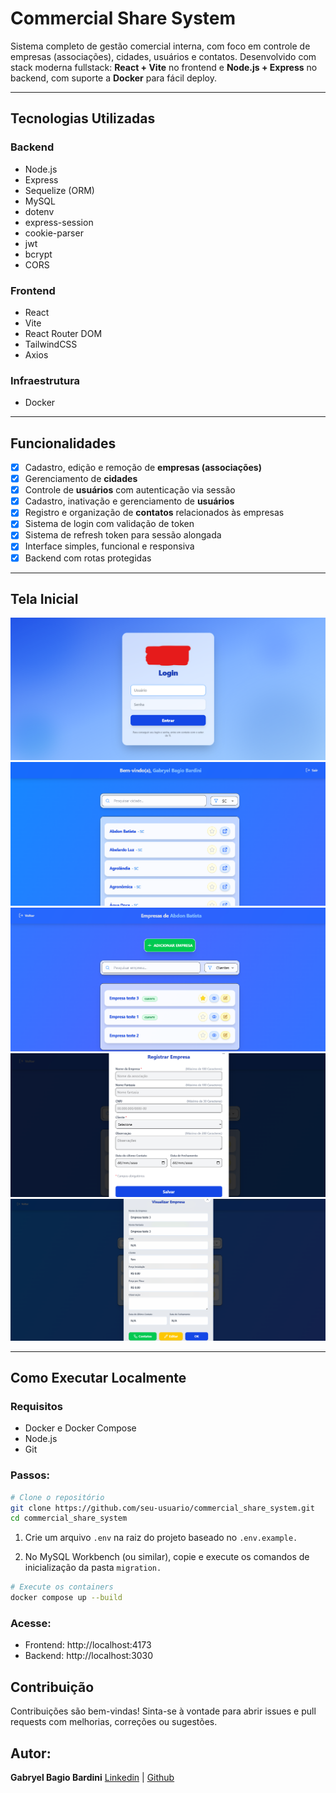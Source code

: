 # Commercial Share System

Sistema completo de gestão comercial interna, com foco em controle de empresas (associações), cidades, usuários e contatos. Desenvolvido com stack moderna fullstack: **React + Vite** no frontend e **Node.js + Express** no backend, com suporte a **Docker** para fácil deploy.

---

## Tecnologias Utilizadas

### Backend
- Node.js
- Express
- Sequelize (ORM)
- MySQL
- dotenv
- express-session
- cookie-parser
- jwt
- bcrypt
- CORS

### Frontend
- React
- Vite
- React Router DOM
- TailwindCSS
- Axios

### Infraestrutura
- Docker

---

## Funcionalidades

- [x] Cadastro, edição e remoção de **empresas (associações)**
- [x] Gerenciamento de **cidades**
- [x] Controle de **usuários** com autenticação via sessão
- [x] Cadastro, inativação e gerenciamento de **usuários**
- [x] Registro e organização de **contatos** relacionados às empresas
- [x] Sistema de login com validação de token
- [x] Sistema de refresh token para sessão alongada
- [x] Interface simples, funcional e responsiva
- [x] Backend com rotas protegidas

---

## Tela Inicial

<img src="./prints/tela_de_login.png" alt="Tela de Login">
<img src="./prints/tela_de_cidades.png" alt="Tela de Cidades">
<img src="./prints/tela_de_empresas.png" alt="Tela de Empresas">
<img src="./prints/tela_cadastro_empresas.png" alt="Cadastro de Empresas">
<img src="./prints/tela_visualizar_empresa.png" alt="Visualizar Empresa">

---

## Como Executar Localmente

### Requisitos
- Docker e Docker Compose
- Node.js
- Git

### Passos:

```bash
# Clone o repositório
git clone https://github.com/seu-usuario/commercial_share_system.git
cd commercial_share_system
``` 

1. Crie um arquivo `.env` na raiz do projeto baseado no `.env.example.`

2. No MySQL Workbench (ou similar), copie e execute os comandos de inicialização da pasta `migration.`

``` bash
# Execute os containers
docker compose up --build
```

### Acesse:
- Frontend: http://localhost:4173
- Backend: http://localhost:3030

## Contribuição

Contribuições são bem-vindas! Sinta-se à vontade para abrir issues e pull requests com melhorias, correções ou sugestões.

## Autor:

**Gabryel Bagio Bardini**
<a href="https://www.linkedin.com/in/gabryelbardini/">Linkedin</a> | <a href="https://github.com/ByelBardini">Github</a>